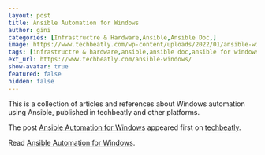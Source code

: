 ```yaml
---
layout: post
title: Ansible Automation for Windows
author: gini
categories: [Infrastructre & Hardware,Ansible,Ansible Doc,]
image: https://www.techbeatly.com/wp-content/uploads/2022/01/ansible-windows-techbeatly-1024x576.png
tags: [infrastructre & hardware,ansible,ansible doc,ansible for windows,ansible playbook,ansible training,ansible windows,ansible windows automation,ansible windows configuration,ansible windows guide,ansible windows reboot,ansible windows troubleshooting,windows,windows automation using ansible,]
ext_url: https://www.techbeatly.com/ansible-windows/
show-avatar: true
featured: false
hidden: false
---
```


<p>This is a collection of articles and references about Windows automation using Ansible, published in techbeatly and other platforms.</p>
<p>The post <a href="https://www.techbeatly.com/ansible-windows/">Ansible Automation for Windows</a> appeared first on <a href="https://www.techbeatly.com">techbeatly</a>.</p>

Read [Ansible Automation for Windows](https://www.techbeatly.com/ansible-windows/).